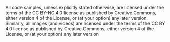 All code samples, unless explicitly stated otherwise, are licensed under the terms of the CC BY-NC 4.0 license as published by Creative Commons, either version 4 of the License, or (at your option) any later version.
Similarly, all images (and videos) are licensed under the terms of the CC BY 4.0 license as published by Creative Commons, either version 4 of the License, or (at your option) any later version

